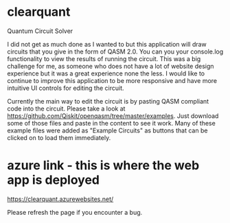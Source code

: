 # clearquant

Quantum Circuit Solver

I did not get as much done as I wanted to but this application will draw circuits that you give in the form of QASM 2.0. You can you your console.log functionality to view the results of running the circuit. This was a big challenge for me, as someone who does not have a lot of website design experience but it was a great experience none the less. I would like to continue to improve this application to be more responsive and have more intuitive UI controls for editing the circuit.

Currently the main way to edit the circuit is by pasting QASM compliant code into the circuit. Please take a look at https://github.com/Qiskit/openqasm/tree/master/examples. Just download some of those files and paste in the content to see it work. Many of these example files were added as "Example Circuits" as buttons that can be clicked on to load them immediately.

# azure link - this is where the web app is deployed

https://clearquant.azurewebsites.net/

Please refresh the page if you encounter a bug.
